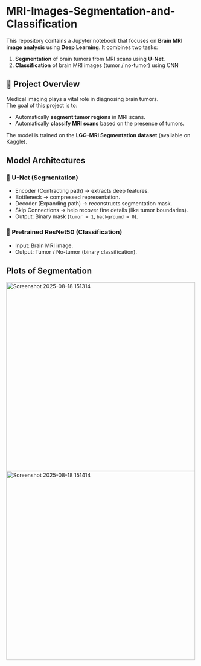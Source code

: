 # MRI-Images-Segmentation-and-Classification

This repository contains a Jupyter notebook that focuses on **Brain MRI image analysis** using **Deep Learning**. It combines two tasks: 
1. **Segmentation** of brain tumors from MRI scans using **U-Net**.
2. **Classification** of brain MRI images (tumor / no-tumor) using CNN

## 📌 Project Overview
Medical imaging plays a vital role in diagnosing brain tumors.  
The goal of this project is to:
- Automatically **segment tumor regions** in MRI scans.
- Automatically **classify MRI scans** based on the presence of tumors.

The model is trained on the **LGG-MRI Segmentation dataset** (available on Kaggle).  



## Model Architectures

### 🔹 U-Net (Segmentation)
- Encoder (Contracting path) → extracts deep features.
- Bottleneck → compressed representation.
- Decoder (Expanding path) → reconstructs segmentation mask.
- Skip Connections → help recover fine details (like tumor boundaries).
- Output: Binary mask (`tumor = 1`, `background = 0`).

### 🔹 Pretrained ResNet50 (Classification)
- Input: Brain MRI image.
- Output: Tumor / No-tumor (binary classification).

## Plots of Segmentation

<img width="500" height="500" alt="Screenshot 2025-08-18 151314" src="https://github.com/user-attachments/assets/4fe83d40-087e-4bb5-af30-2ba3002fc1a1" />
<img width="500" height="500" alt="Screenshot 2025-08-18 151414" src="https://github.com/user-attachments/assets/90b38203-c47b-49b0-8fd6-54ff550a530e" />



